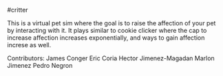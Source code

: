 #critter

This is a virtual pet sim where the goal is to raise the affection of your pet by interacting with it.
It plays similar to cookie clicker where the cap to increase affection increases exponentially, and ways to gain affection increse as well.

Contributors:
James Conger
Eric Coria
Hector Jimenez-Magadan
Marlon Jimenez
Pedro Negron

